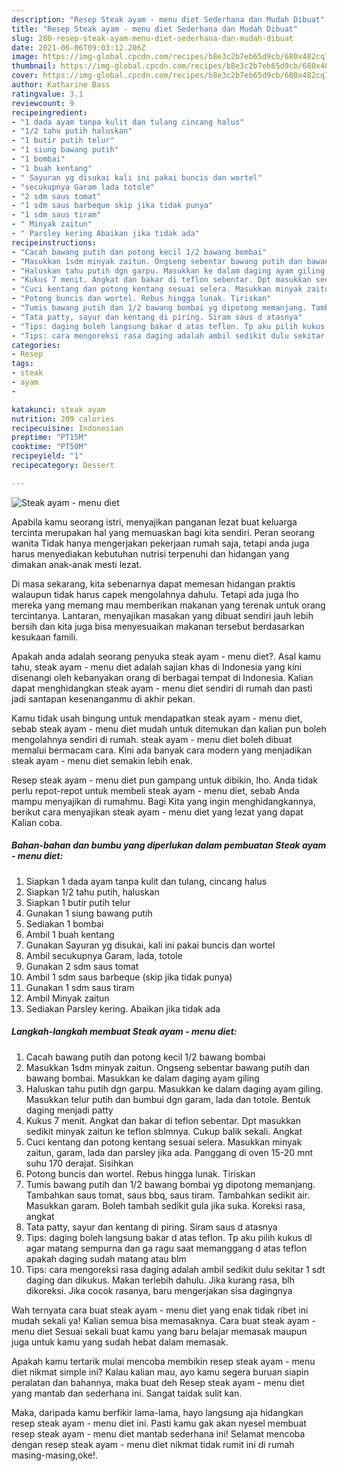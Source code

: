 ```yaml
---
description: "Resep Steak ayam - menu diet Sederhana dan Mudah Dibuat"
title: "Resep Steak ayam - menu diet Sederhana dan Mudah Dibuat"
slug: 280-resep-steak-ayam-menu-diet-sederhana-dan-mudah-dibuat
date: 2021-06-06T09:03:12.206Z
image: https://img-global.cpcdn.com/recipes/b8e3c2b7eb65d9cb/680x482cq70/steak-ayam-menu-diet-foto-resep-utama.jpg
thumbnail: https://img-global.cpcdn.com/recipes/b8e3c2b7eb65d9cb/680x482cq70/steak-ayam-menu-diet-foto-resep-utama.jpg
cover: https://img-global.cpcdn.com/recipes/b8e3c2b7eb65d9cb/680x482cq70/steak-ayam-menu-diet-foto-resep-utama.jpg
author: Katharine Bass
ratingvalue: 3.1
reviewcount: 9
recipeingredient:
- "1 dada ayam tanpa kulit dan tulang cincang halus"
- "1/2 tahu putih haluskan"
- "1 butir putih telur"
- "1 siung bawang putih"
- "1 bombai"
- "1 buah kentang"
- " Sayuran yg disukai kali ini pakai buncis dan wortel"
- "secukupnya Garam lada totole"
- "2 sdm saus tomat"
- "1 sdm saus barbeque skip jika tidak punya"
- "1 sdm saus tiram"
- " Minyak zaitun"
- " Parsley kering Abaikan jika tidak ada"
recipeinstructions:
- "Cacah bawang putih dan potong kecil 1/2 bawang bombai"
- "Masukkan 1sdm minyak zaitun. Ongseng sebentar bawang putih dan bawang bombai. Masukkan ke dalam daging ayam giling"
- "Haluskan tahu putih dgn garpu. Masukkan ke dalam daging ayam giling. Masukkan telur putih dan bumbui dgn garam, lada dan totole. Bentuk daging menjadi patty"
- "Kukus 7 menit. Angkat dan bakar di teflon sebentar. Dpt masukkan sedikit minyak zaitun ke teflon sblmnya. Cukup balik sekali. Angkat"
- "Cuci kentang dan potong kentang sesuai selera. Masukkan minyak zaitun, garam, lada dan parsley jika ada. Panggang di oven 15-20 mnt suhu 170 derajat. Sisihkan"
- "Potong buncis dan wortel. Rebus hingga lunak. Tiriskan"
- "Tumis bawang putih dan 1/2 bawang bombai yg dipotong memanjang. Tambahkan saus tomat, saus bbq, saus tiram. Tambahkan sedikit air. Masukkan garam. Boleh tambah sedikit gula jika suka. Koreksi rasa, angkat"
- "Tata patty, sayur dan kentang di piring. Siram saus d atasnya"
- "Tips: daging boleh langsung bakar d atas teflon. Tp aku pilih kukus dl agar matang sempurna dan ga ragu saat memanggang d atas teflon apakah daging sudah matang atau blm"
- "Tips: cara mengoreksi rasa daging adalah ambil sedikit dulu sekitar 1 sdt daging dan dikukus. Makan terlebih dahulu. Jika kurang rasa, blh dikoreksi. Jika cocok rasanya, baru mengerjakan sisa dagingnya"
categories:
- Resep
tags:
- steak
- ayam
- 

katakunci: steak ayam  
nutrition: 209 calories
recipecuisine: Indonesian
preptime: "PT15M"
cooktime: "PT50M"
recipeyield: "1"
recipecategory: Dessert

---
```



![Steak ayam - menu diet](https://img-global.cpcdn.com/recipes/b8e3c2b7eb65d9cb/680x482cq70/steak-ayam-menu-diet-foto-resep-utama.jpg)

Apabila kamu seorang istri, menyajikan panganan lezat buat keluarga tercinta merupakan hal yang memuaskan bagi kita sendiri. Peran seorang  wanita Tidak hanya mengerjakan pekerjaan rumah saja, tetapi anda juga harus menyediakan kebutuhan nutrisi terpenuhi dan hidangan yang dimakan anak-anak mesti lezat.

Di masa  sekarang, kita sebenarnya dapat memesan hidangan praktis walaupun tidak harus capek mengolahnya dahulu. Tetapi ada juga lho mereka yang memang mau memberikan makanan yang terenak untuk orang tercintanya. Lantaran, menyajikan masakan yang dibuat sendiri jauh lebih bersih dan kita juga bisa menyesuaikan makanan tersebut berdasarkan kesukaan famili. 



Apakah anda adalah seorang penyuka steak ayam - menu diet?. Asal kamu tahu, steak ayam - menu diet adalah sajian khas di Indonesia yang kini disenangi oleh kebanyakan orang di berbagai tempat di Indonesia. Kalian dapat menghidangkan steak ayam - menu diet sendiri di rumah dan pasti jadi santapan kesenanganmu di akhir pekan.

Kamu tidak usah bingung untuk mendapatkan steak ayam - menu diet, sebab steak ayam - menu diet mudah untuk ditemukan dan kalian pun boleh mengolahnya sendiri di rumah. steak ayam - menu diet boleh dibuat memalui bermacam cara. Kini ada banyak cara modern yang menjadikan steak ayam - menu diet semakin lebih enak.

Resep steak ayam - menu diet pun gampang untuk dibikin, lho. Anda tidak perlu repot-repot untuk membeli steak ayam - menu diet, sebab Anda mampu menyajikan di rumahmu. Bagi Kita yang ingin menghidangkannya, berikut cara menyajikan steak ayam - menu diet yang lezat yang dapat Kalian coba.

<!--inarticleads1-->

##### Bahan-bahan dan bumbu yang diperlukan dalam pembuatan Steak ayam - menu diet:

1. Siapkan 1 dada ayam tanpa kulit dan tulang, cincang halus
1. Siapkan 1/2 tahu putih, haluskan
1. Siapkan 1 butir putih telur
1. Gunakan 1 siung bawang putih
1. Sediakan 1 bombai
1. Ambil 1 buah kentang
1. Gunakan  Sayuran yg disukai, kali ini pakai buncis dan wortel
1. Ambil secukupnya Garam, lada, totole
1. Gunakan 2 sdm saus tomat
1. Ambil 1 sdm saus barbeque (skip jika tidak punya)
1. Gunakan 1 sdm saus tiram
1. Ambil  Minyak zaitun
1. Sediakan  Parsley kering. Abaikan jika tidak ada




<!--inarticleads2-->

##### Langkah-langkah membuat Steak ayam - menu diet:

1. Cacah bawang putih dan potong kecil 1/2 bawang bombai
1. Masukkan 1sdm minyak zaitun. Ongseng sebentar bawang putih dan bawang bombai. Masukkan ke dalam daging ayam giling
1. Haluskan tahu putih dgn garpu. Masukkan ke dalam daging ayam giling. Masukkan telur putih dan bumbui dgn garam, lada dan totole. Bentuk daging menjadi patty
1. Kukus 7 menit. Angkat dan bakar di teflon sebentar. Dpt masukkan sedikit minyak zaitun ke teflon sblmnya. Cukup balik sekali. Angkat
1. Cuci kentang dan potong kentang sesuai selera. Masukkan minyak zaitun, garam, lada dan parsley jika ada. Panggang di oven 15-20 mnt suhu 170 derajat. Sisihkan
1. Potong buncis dan wortel. Rebus hingga lunak. Tiriskan
1. Tumis bawang putih dan 1/2 bawang bombai yg dipotong memanjang. Tambahkan saus tomat, saus bbq, saus tiram. Tambahkan sedikit air. Masukkan garam. Boleh tambah sedikit gula jika suka. Koreksi rasa, angkat
1. Tata patty, sayur dan kentang di piring. Siram saus d atasnya
1. Tips: daging boleh langsung bakar d atas teflon. Tp aku pilih kukus dl agar matang sempurna dan ga ragu saat memanggang d atas teflon apakah daging sudah matang atau blm
1. Tips: cara mengoreksi rasa daging adalah ambil sedikit dulu sekitar 1 sdt daging dan dikukus. Makan terlebih dahulu. Jika kurang rasa, blh dikoreksi. Jika cocok rasanya, baru mengerjakan sisa dagingnya




Wah ternyata cara buat steak ayam - menu diet yang enak tidak ribet ini mudah sekali ya! Kalian semua bisa memasaknya. Cara buat steak ayam - menu diet Sesuai sekali buat kamu yang baru belajar memasak maupun juga untuk kamu yang sudah hebat dalam memasak.

Apakah kamu tertarik mulai mencoba membikin resep steak ayam - menu diet nikmat simple ini? Kalau kalian mau, ayo kamu segera buruan siapin peralatan dan bahannya, maka buat deh Resep steak ayam - menu diet yang mantab dan sederhana ini. Sangat taidak sulit kan. 

Maka, daripada kamu berfikir lama-lama, hayo langsung aja hidangkan resep steak ayam - menu diet ini. Pasti kamu gak akan nyesel membuat resep steak ayam - menu diet mantab sederhana ini! Selamat mencoba dengan resep steak ayam - menu diet nikmat tidak rumit ini di rumah masing-masing,oke!.

